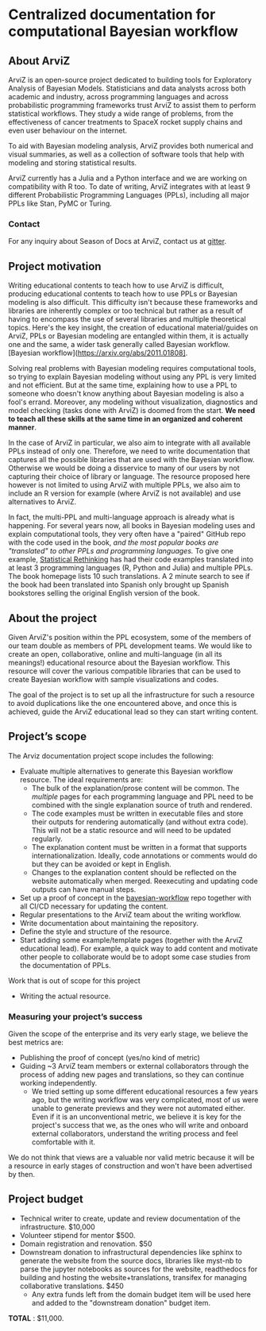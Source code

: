 # Centralized documentation for computational Bayesian workflow

## About ArviZ
ArviZ is an open-source project dedicated to building tools for Exploratory Analysis of Bayesian Models. 
Statisticians and data analysts across both academic and industry, across programming languages 
and across probabilistic programming frameworks trust ArviZ to assist them to perform statistical workflows. 
They study a wide range of problems, from the effectiveness of cancer treatments 
to SpaceX rocket supply chains and even user behaviour on the internet.

To aid with Bayesian modeling analysis, ArviZ provides both numerical and visual summaries,
as well as a collection of software tools that help with modeling and storing statistical results.

ArviZ currently has a Julia and a Python interface and we are working on compatibility with R too.
To date of writing, ArviZ integrates with at least 9 different Probabilistic Programming Languages (PPLs),
including all major PPLs like Stan, PyMC or Turing.

### Contact 
For any inquiry about Season of Docs at ArviZ, contact us at [gitter](https://gitter.im/arviz-devs/season_of_docs).

## Project motivation
Writing educational contents to teach how to use ArviZ is difficult, producing educational contents to teach
how to use PPLs or Bayesian modeling is also difficult. 
This difficulty isn't because these frameworks and libraries are inherently complex or too technical 
but rather as a result of having to encompass the use of several libraries and multiple theoretical topics.
Here's the key insight, the creation of educational material/guides on ArviZ, PPLs or Bayesian modeling
are entangled within them, it is actually one and the same, 
a wider task generally called Bayesian workflow.[Bayesian workflow](https://arxiv.org/abs/2011.01808].

Solving real problems with Bayesian modeling requires computational tools, 
so trying to explain Bayesian modeling without using any PPL is very limited and not efficient. 
But at the same time, explaining how to use a PPL to someone who doesn't know 
anything about Bayesian modeling is also a fool's errand. 
Moreover, any modeling without visualization, diagnostics and model checking (tasks done with ArviZ) is 
doomed from the start.
**We need to teach all these skills at the same time in an organized and coherent manner**.

In the case of ArviZ in particular, we also aim to integrate with all available PPLs instead of only one.
Therefore, we need to write documentation that captures all
the possible libraries that are used with the Bayesian workflow.
Otherwise we would be doing a disservice to many of our users by not capturing their choice of library or language. 
The resource proposed here however is not limited to using ArviZ with multiple PPLs,
we also aim to include an R version for example (where ArviZ is not available) and
use alternatives to ArviZ.

In fact, the multi-PPL and multi-language approach is already what is happening. For several years now, 
all books in Bayesian modeling uses and explain computational tools, 
they very often have a "paired" GitHub repo with the code used in the book, 
_and the most popular books are "translated" to other PPLs and programming languages._ 
To give one example, [Statistical Rethinking](https://xcelab.net/rm/statistical-rethinking/)
has had their code examples translated into at least 3 programming languages 
(R, Python and Julia) and multiple PPLs. The book homepage lists 10 such translations. 
A 2 minute search to see if the book had been translated into Spanish only 
brought up Spanish bookstores selling the original English version of the book.

## About the project
Given ArviZ's position within the PPL ecosystem, some of the members of our team 
double as members of PPL development teams. We would like to create an open, collaborative, online 
and multi-language (in all its meanings!) educational resource about the Bayesian workflow. This resource will cover the various compatible libraries that can be used to create Bayesian workflow with sample visualizations and codes.

The goal of the project is to set up all the infrastructure for such a resource to 
avoid duplications like the one encountered above, and once this is achieved, guide the ArviZ educational lead 
so they can start writing content.

## Project’s scope
The Arviz documentation project scope includes the following:
* Evaluate multiple alternatives to generate this Bayesian workflow resource. 
  The ideal requirements are:
  - The bulk of the explanation/prose content will be common. 
    The _multiple_ pages for each programming language and PPL need to be combined 
    with the single explanation source of truth and rendered.
  - The code examples must be written in executable files and store their outputs
    for rendering automatically (and without extra code). 
    This will not be a static resource and will need to be updated regularly.
  - The explanation content must be written in a format that supports internationalization. 
    Ideally, code annotations or comments would do but they can be avoided or kept in English.
  - Changes to the explanation content should be reflected on the website automatically
  when merged. Reexecuting and updating code outputs can have manual steps.
* Set up  a proof of concept in the [bayesian-workflow](https://github.com/arviz-devs/bayesian-workflow) repo
  together with all CI/CD necessary for updating the content.
* Regular presentations to the ArviZ team about the writing workflow.
* Write documentation about maintaining the repository.
* Define the style and structure of the resource.
* Start adding some example/template pages (together with the ArviZ educational lead). 
  For example, a quick way to add content and motivate other people to 
  collaborate would be to adopt some case studies from the documentation 
  of PPLs.

Work that is out of scope for this project
* Writing the actual resource.

### Measuring your project’s success
Given the scope of the enterprise and its very early stage, we believe the best metrics are:
* Publishing the proof of concept (yes/no kind of metric)
* Guiding ~3 ArviZ team members or external collaborators through the process of adding new pages and translations, 
  so they can continue working independently.
  - We tried setting up some different educational resources a few years ago, but 
    the writing workflow was very complicated, most of us were unable to 
    generate previews and they were not automated either. Even if it is an 
    unconventional metric, we believe it is key for the project's success 
    that we, as the ones who will write and onboard external collaborators, 
    understand the writing process and feel comfortable with it.

We do not think that views are a valuable nor valid metric because it will be a resource in 
early stages of construction and won't have been advertised by then.

## Project budget

* Technical writer to create, update and review documentation of the infrastructure. $10,000
* Volunteer stipend for mentor $500.
* Domain registration and renovation. $50
* Downstream donation to infrastructural dependencies like sphinx to generate the website from the source docs, libraries like myst-nb to parse the jupyter notebooks as  sources for the website, readthedocs for building and hosting the website+translations, transifex for managing collaborative translations.  $450
  * Any extra funds left from the domain budget item will be used here and added to the "downstream donation" budget item.


**TOTAL** : $11,000.

